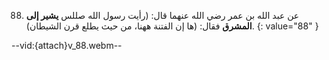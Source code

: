 88. عن عبد الله بن عمر رضي الله عنهما قال: (رأيت رسول الله صللس **يشير إلى المشرق** فقال: (ها إن الفتنة ههنا، من حيث يطلع قرن الشيطان).
{: value="88" }

--vid:{attach}v_88.webm--
